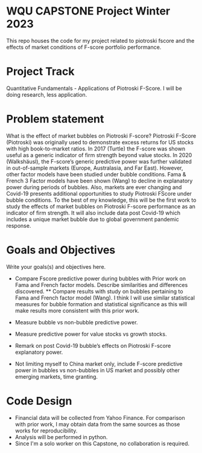 # WQU CAPSTONE Project Winter 2023
This repo houses the code for my project related to piotroski fscore and the effects of market conditions of F-score portfolio performance.

# Project Track
Quantitative Fundamentals - Applications of Piotroski F-Score. I will be doing research, less
application.

# Problem statement
What is the effect of market bubbles on Piotroski F-score? Piotroski F-Score (Piotroski) was originally
used to demonstrate excess returns for US stocks with high book-to-market ratios. In 2017 (Turtle)
the F-score was shown useful as a generic indicator of firm strength beyond value stocks. In 2020
(Walkshäusl), the F-score’s generic predictive power was further validated in out-of-sample markets
(Europe, Australasia, and Far East). However, other factor models have been studied under bubble
conditions. Fama & French 3 Factor models have been shown (Wang) to decline in explanatory power
during periods of bubbles. Also, markets are ever changing and Covid-19 presents additional
opportunities to study Piotroski FScore under bubble conditions. To the best of my knowledge, this
will be the first work to study the effects of market bubbles on Piotroski F-score performance as an
indicator of firm strength. It will also include data post Covid-19 which includes a unique market
bubble due to global government pandemic response.

# Goals and Objectives
Write your goals(s) and objectives here.
* Compare Fscore predictive power during bubbles with Prior work on Fama and French factor
models. Describe similarities and differences discovered.
** Compare results with study on bubbles pertaining to Fama and French factor model
(Wang). I think I will use similar statistical measures for bubble formation and
statistical significance as this will make results more consistent with this prior work.

* Measure bubble vs non-bubble predictive power.
* Measure predictive power for value stocks vs growth stocks.
* Remark on post Covid-19 bubble’s effects on Piotroski F-score explanatory power.
* Not limiting myself to China market only, include F-score predictive power in bubbles vs
non-bubbles in US market and possibly other emerging markets, time granting.

# Code Design
* Financial data will be collected from Yahoo Finance. For comparison with prior work, I may
obtain data from the same sources as those works for reproducibility.
* Analysis will be performed in python.
* Since I'm a solo worker on this Capstone, no collaboration is required.
